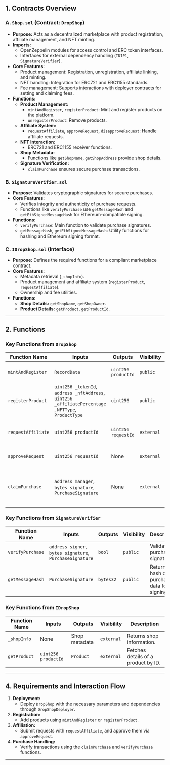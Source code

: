 ## 1. Contracts Overview

### A. `Shop.sol` (Contract: `DropShop`)
- **Purpose:** Acts as a decentralized marketplace with product registration, affiliate management, and NFT minting.
- **Imports:**
  - OpenZeppelin modules for access control and ERC token interfaces.
  - Interfaces for external dependency handling (`IDIP1`, `SignatureVerifier`).
- **Core Features:**
  - Product management: Registration, unregistration, affiliate linking, and minting.
  - NFT handling: Integration for ERC721 and ERC1155 standards.
  - Fee management: Supports interactions with deployer contracts for setting and claiming fees.
- **Functions:**
  - **Product Management:**
    - `mintAndRegister`, `registerProduct`: Mint and register products on the platform.
    - `unregisterProduct`: Remove products.
  - **Affiliate System:**
    - `requestAffiliate`, `approveRequest`, `disapproveRequest`: Handle affiliate requests.
  - **NFT Interaction:**
    - ERC721 and ERC1155 receiver functions.
  - **Shop Metadata:**
    - Functions like `getShopName`, `getShopAddress` provide shop details.
  - **Signature Verification:**
    - `claimPurchase` ensures secure purchase transactions.

### B. `SignatureVerifier.sol`
- **Purpose:** Validates cryptographic signatures for secure purchases.
- **Core Features:**
  - Verifies integrity and authenticity of purchase requests.
  - Functions like `verifyPurchase` use `getMessageHash` and `getEthSignedMessageHash` for Ethereum-compatible signing.
- **Functions:**
  - `verifyPurchase`: Main function to validate purchase signatures.
  - `getMessageHash`, `getEthSignedMessageHash`: Utility functions for hashing and Ethereum signing format.

### C. `IDropShop.sol` (Interface)
- **Purpose:** Defines the required functions for a compliant marketplace contract.
- **Core Features:**
  - Metadata retrieval (`_shopInfo`).
  - Product management and affiliate system (`registerProduct`, `requestAffiliate`).
  - Ownership and fee utilities.
- **Functions:**
  - **Shop Details:** `getShopName`, `getShopOwner`.
  - **Product Details:** `getProduct`, `getProductId`.

---

## 2. Functions

### Key Functions from `DropShop`
| **Function Name**               | **Inputs**                               | **Outputs**                     | **Visibility**  | **Description**                                      |
|----------------------------------|------------------------------------------|----------------------------------|-----------------|------------------------------------------------------|
| `mintAndRegister`                | `RecordData`                             | `uint256 productId`             | `public`        | Mints and registers a product.                     |
| `registerProduct`                | `uint256 _tokenId`, `address _nftAddress`, `uint256 _affiliatePercentage` , `NFTType`, `ProductType` | `uint256` | `public` | Registers a product with its details.              |
| `requestAffiliate`               | `uint256 productId`                      | `uint256 requestId`             | `external`      | Requests an affiliate link for a product.          |
| `approveRequest`                 | `uint256 requestId`                      | None                            | `external`      | Approves an affiliate request.                     |
| `claimPurchase`                  | `address manager`, `bytes signature`, `PurchaseSignature` | None | `external` | Validates and processes a purchase using a signature. |

### Key Functions from `SignatureVerifier`
| **Function Name**               | **Inputs**                               | **Outputs**                     | **Visibility**  | **Description**                                      |
|----------------------------------|------------------------------------------|----------------------------------|-----------------|------------------------------------------------------|
| `verifyPurchase`                 | `address signer`, `bytes signature`, `PurchaseSignature` | `bool` | `public` | Validates a purchase signature.                    |
| `getMessageHash`                 | `PurchaseSignature`                      | `bytes32`                       | `public`        | Returns a hash of purchase data for signing.        |

### Key Functions from `IDropShop`
| **Function Name**               | **Inputs**                               | **Outputs**                     | **Visibility**  | **Description**                                      |
|----------------------------------|------------------------------------------|----------------------------------|-----------------|------------------------------------------------------|
| `_shopInfo`                      | None                                     | Shop metadata                   | `external`      | Returns shop information.                           |
| `getProduct`                     | `uint256 productId`                      | `Product`                       | `external`      | Fetches details of a product by ID.                 |

---

## 4. Requirements and Interaction Flow

1. **Deployment:**
   - Deploy `DropShop` with the necessary parameters and dependencies through `DropShopDeployer`.
2. **Registration:**
   - Add products using `mintAndRegister` or `registerProduct`.
3. **Affiliation:**
   - Submit requests with `requestAffiliate`, and approve them via `approveRequest`.
4. **Purchase Handling:**
   - Verify transactions using the `claimPurchase` and `verifyPurchase` functions.

---
